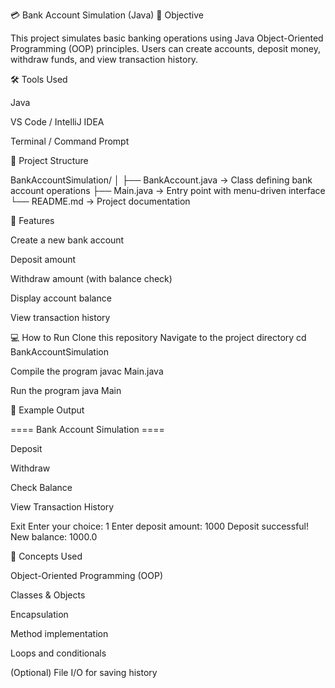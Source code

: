 💳 Bank Account Simulation (Java)
🧩 Objective

This project simulates basic banking operations using Java Object-Oriented Programming (OOP) principles.
Users can create accounts, deposit money, withdraw funds, and view transaction history.

🛠️ Tools Used

Java

VS Code / IntelliJ IDEA

Terminal / Command Prompt

📁 Project Structure

BankAccountSimulation/
│
├── BankAccount.java → Class defining bank account operations
├── Main.java → Entry point with menu-driven interface
└── README.md → Project documentation

🚀 Features

Create a new bank account

Deposit amount

Withdraw amount (with balance check)

Display account balance

View transaction history

💻 How to Run
Clone this repository
Navigate to the project directory
cd BankAccountSimulation

Compile the program
javac Main.java

Run the program
java Main

🧮 Example Output

==== Bank Account Simulation ====

Deposit

Withdraw

Check Balance

View Transaction History

Exit
Enter your choice: 1
Enter deposit amount: 1000
Deposit successful! New balance: 1000.0

🧱 Concepts Used

Object-Oriented Programming (OOP)

Classes & Objects

Encapsulation

Method implementation

Loops and conditionals

(Optional) File I/O for saving history
